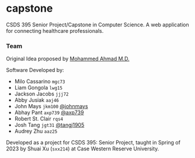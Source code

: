 # capstone
CSDS 395 Senior Project/Capstone in Computer Science.  A web application for connecting healthcare professionals.

### Team
Original Idea proposed by [Mohammed Ahmad M.D.](https://www.linkedin.com/in/mohammed-ahmad-608b0117/)

Software Developed by:
- Milo Cassarino `mgc73`
- Liam Gongola `lwg15`
- Jackson Jacobs `jjj72`
- Abby Jusiak `aaj46`
- John Mays `jkm100` [@johnmays](https://github.com/johnmays/)
- Abhay Pant `axp739` [@axp739](https://github.com/axp739/)
- Robert St. Clair `rqs4`
- Josh Tang `jgt31` [@tangj1905](https://github.com/tangj1905/)
- Audrey Zhu `aaz25`

Developed as a project for CSDS 395: Senior Project, taught in Spring of 2023 by Shuai Xu (`sxx214`) at Case Western Reserve University.
